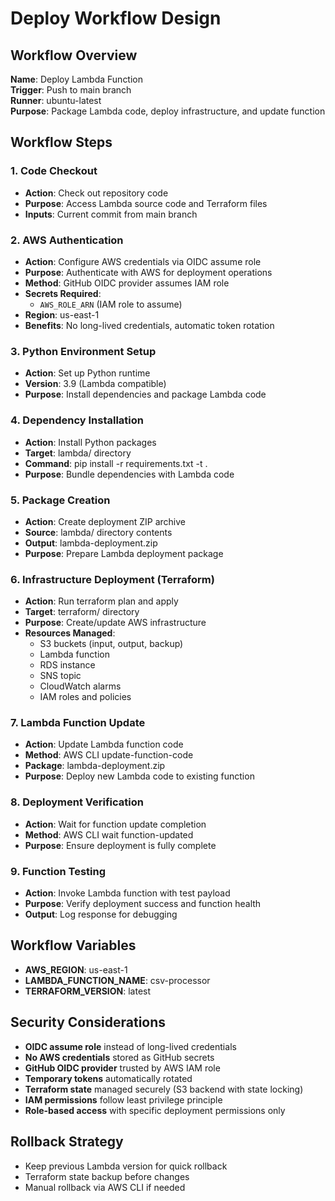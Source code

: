 # Deploy Workflow Design

## Workflow Overview

**Name**: Deploy Lambda Function  
**Trigger**: Push to main branch  
**Runner**: ubuntu-latest  
**Purpose**: Package Lambda code, deploy infrastructure, and update function

## Workflow Steps

### 1. Code Checkout
- **Action**: Check out repository code
- **Purpose**: Access Lambda source code and Terraform files
- **Inputs**: Current commit from main branch

### 2. AWS Authentication
- **Action**: Configure AWS credentials via OIDC assume role
- **Purpose**: Authenticate with AWS for deployment operations
- **Method**: GitHub OIDC provider assumes IAM role
- **Secrets Required**:
  - `AWS_ROLE_ARN` (IAM role to assume)
- **Region**: us-east-1
- **Benefits**: No long-lived credentials, automatic token rotation

### 3. Python Environment Setup
- **Action**: Set up Python runtime
- **Version**: 3.9 (Lambda compatible)
- **Purpose**: Install dependencies and package Lambda code

### 4. Dependency Installation
- **Action**: Install Python packages
- **Target**: lambda/ directory
- **Command**: pip install -r requirements.txt -t .
- **Purpose**: Bundle dependencies with Lambda code

### 5. Package Creation
- **Action**: Create deployment ZIP archive
- **Source**: lambda/ directory contents
- **Output**: lambda-deployment.zip
- **Purpose**: Prepare Lambda deployment package

### 6. Infrastructure Deployment (Terraform)
- **Action**: Run terraform plan and apply
- **Target**: terraform/ directory
- **Purpose**: Create/update AWS infrastructure
- **Resources Managed**:
  - S3 buckets (input, output, backup)
  - Lambda function
  - RDS instance
  - SNS topic
  - CloudWatch alarms
  - IAM roles and policies

### 7. Lambda Function Update
- **Action**: Update Lambda function code
- **Method**: AWS CLI update-function-code
- **Package**: lambda-deployment.zip
- **Purpose**: Deploy new Lambda code to existing function

### 8. Deployment Verification
- **Action**: Wait for function update completion
- **Method**: AWS CLI wait function-updated
- **Purpose**: Ensure deployment is fully complete

### 9. Function Testing
- **Action**: Invoke Lambda function with test payload
- **Purpose**: Verify deployment success and function health
- **Output**: Log response for debugging

## Workflow Variables

- **AWS_REGION**: us-east-1
- **LAMBDA_FUNCTION_NAME**: csv-processor
- **TERRAFORM_VERSION**: latest

## Security Considerations

- **OIDC assume role** instead of long-lived credentials
- **No AWS credentials** stored as GitHub secrets
- **GitHub OIDC provider** trusted by AWS IAM role
- **Temporary tokens** automatically rotated
- **Terraform state** managed securely (S3 backend with state locking)
- **IAM permissions** follow least privilege principle
- **Role-based access** with specific deployment permissions only

## Rollback Strategy

- Keep previous Lambda version for quick rollback
- Terraform state backup before changes
- Manual rollback via AWS CLI if needed